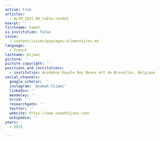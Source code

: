 ```yaml
---
active: true
articles:
  - ALIM_2022_06_table-ronde3
exerpt: ''
firstname: Samah
is_institution: false
issue:
  - content/issues/paysages-alimentaires.md
language:
  - French
lastname: Hijawi
picture: ''
picture_copyright: ''
positions_and_institutions:
  - institution: Académie Royale Des Beaux Art de Bruxelles, Belgique
social_channels:
  google_scholar: ''
  instagram: '@samah.hijawi'
  linkedin: ''
  mendeley: ''
  orcid: ''
  researchgate: ''
  twitter: ''
  website: https://www.samahhijawi.com/
  wikipedia: ''
years:
  - 2022

---
```

